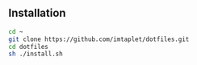 ## Installation

```bash
cd ~
git clone https://github.com/imtaplet/dotfiles.git
cd dotfiles
sh ./install.sh
```
